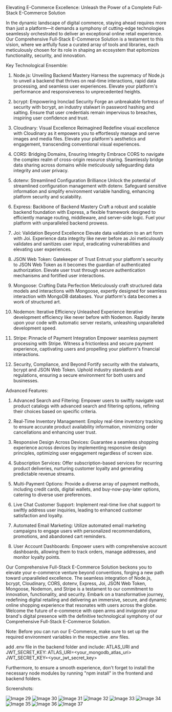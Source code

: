 Elevating E-Commerce Excellence: Unleash the Power of a Complete Full-Stack E-Commerce Solution


In the dynamic landscape of digital commerce, staying ahead requires more than just a platform—it demands a symphony of cutting-edge technologies seamlessly orchestrated to deliver an exceptional online retail experience. Our Comprehensive Full-Stack E-Commerce Solution is a testament to this vision, where we artfully fuse a curated array of tools and libraries, each meticulously chosen for its role in shaping an ecosystem that epitomizes functionality, security, and innovation.


Key Technological Ensemble:


1. Node.js: Unveiling Backend Mastery
Harness the supremacy of Node.js to unveil a backend that thrives on real-time interactions, rapid data processing, and seamless user experiences. Elevate your platform's performance and responsiveness to unprecedented heights.


2. bcrypt: Empowering Ironclad Security
Forge an unbreakable fortress of security with bcrypt, an industry stalwart in password hashing and salting. Ensure that user credentials remain impervious to breaches, inspiring user confidence and trust.


3. Cloudinary: Visual Excellence Reimagined
Redefine visual excellence with Cloudinary as it empowers you to effortlessly manage and serve images and media files. Elevate your platform's aesthetics and engagement, transcending conventional visual experiences.


4. CORS: Bridging Domains, Ensuring Integrity
Embrace CORS to navigate the complex realm of cross-origin resource sharing. Seamlessly bridge data sharing across domains while meticulously safeguarding data integrity and user privacy.


5. dotenv: Streamlined Configuration Brilliance
Unlock the potential of streamlined configuration management with dotenv. Safeguard sensitive information and simplify environment variable handling, enhancing platform security and scalability.


6. Express: Backbone of Backend Mastery
Craft a robust and scalable backend foundation with Express, a flexible framework designed to efficiently manage routing, middleware, and server-side logic. Fuel your platform with unparalleled backend prowess.


7. Joi: Validation Beyond Excellence
Elevate data validation to an art form with Joi. Experience data integrity like never before as Joi meticulously validates and sanitizes user input, eradicating vulnerabilities and elevating user experiences.


8. JSON Web Token: Gatekeeper of Trust
Entrust your platform's security to JSON Web Token as it becomes the guardian of authenticated authorization. Elevate user trust through secure authentication mechanisms and fortified user interactions.


9. Mongoose: Crafting Data Perfection
Meticulously craft structured data models and interactions with Mongoose, expertly designed for seamless interaction with MongoDB databases. Your platform's data becomes a work of structured art.


10. Nodemon: Iterative Efficiency Unleashed
Experience iterative development efficiency like never before with Nodemon. Rapidly iterate upon your code with automatic server restarts, unleashing unparalleled development speed.


11. Stripe: Pinnacle of Payment Integration
Empower seamless payment processing with Stripe. Witness a frictionless and secure payment experience, captivating users and propelling your platform's financial interactions.


12. Security, Compliance, and Beyond
Fortify security with the stalwarts, bcrypt and JSON Web Token. Uphold industry standards and regulations, ensuring a secure environment for both users and businesses.


Advanced Features:


1. Advanced Search and Filtering: Empower users to swiftly navigate vast product catalogs with advanced search and filtering options, refining their choices based on specific criteria.


2. Real-Time Inventory Management: Employ real-time inventory tracking to ensure accurate product availability information, minimizing order cancellations and enhancing user trust.


3. Responsive Design Across Devices: Guarantee a seamless shopping experience across devices by implementing responsive design principles, optimizing user engagement regardless of screen size.


4. Subscription Services: Offer subscription-based services for recurring product deliveries, nurturing customer loyalty and generating predictable revenue streams.


5. Multi-Payment Options: Provide a diverse array of payment methods, including credit cards, digital wallets, and buy-now-pay-later options, catering to diverse user preferences.


6. Live Chat Customer Support: Implement real-time live chat support to swiftly address user inquiries, leading to enhanced customer satisfaction and loyalty.


7. Automated Email Marketing: Utilize automated email marketing campaigns to engage users with personalized recommendations, promotions, and abandoned cart reminders.


8. User Account Dashboards: Empower users with comprehensive account dashboards, allowing them to track orders, manage addresses, and monitor loyalty points.



Our Comprehensive Full-Stack E-Commerce Solution beckons you to elevate your e-commerce venture beyond conventions, forging a new path toward unparalleled excellence. The seamless integration of Node.js, bcrypt, Cloudinary, CORS, dotenv, Express, Joi, JSON Web Token, Mongoose, Nodemon, and Stripe is a testament to our commitment to innovation, functionality, and security. Embark on a transformative journey, redefining digital retailing and delivering an immersive, secure, and dynamic online shopping experience that resonates with users across the globe. Welcome the future of e-commerce with open arms and invigorate your brand's digital presence with the definitive technological symphony of our Comprehensive Full-Stack E-Commerce Solution.




Note: Before you can run our E-Commerce, make sure to set up the required environment variables in the respective .env files.


add .env file in the backend folder and include: ATLAS_URI and JWT_SECRET_KEY:
ATLAS_URI=<your_mongodb_atlas_uri>
JWT_SECRET_KEY=<your_jwt_secret_key>


Furthermore, to ensure a smooth experience, don't forget to install the necessary node modules by running "npm install" in the frontend and backend folders.


Screenshots:

   ![Image 29](https://github.com/AliHosaam/Fullstack-Online-Shop/assets/137641254/e25d987c-0f45-439e-b404-13027f5801f5)
   ![Image 30](https://github.com/AliHosaam/Fullstack-Online-Shop/assets/137641254/46d09dca-ecc6-47da-a254-4e0171f6b2a6)
   ![Image 31](https://github.com/AliHosaam/Fullstack-Online-Shop/assets/137641254/18428a22-f4d5-4126-b065-f5f3f8be35c2)
   ![Image 32](https://github.com/AliHosaam/Fullstack-Online-Shop/assets/137641254/12de42ca-b216-48ff-a849-fff7cb78c3be)
   ![Image 33](https://github.com/AliHosaam/Fullstack-Online-Shop/assets/137641254/89dd56dd-c46b-4361-85c5-39617ac8f584)
   ![Image 34](https://github.com/AliHosaam/Fullstack-Online-Shop/assets/137641254/3baf3db1-d3af-498a-a1e6-67704a357b3e)
   ![Image 35](https://github.com/AliHosaam/Fullstack-Online-Shop/assets/137641254/0b9fd076-d9d0-4564-940d-87f7254e1c3d)
   ![Image 36](https://github.com/AliHosaam/Fullstack-Online-Shop/assets/137641254/d82b6a1f-51a2-4def-9461-6452747fb545)
   ![Image 37](https://github.com/AliHosaam/Fullstack-Online-Shop/assets/137641254/2ceef124-6d46-4bb4-960f-022a4a11d5f7)


